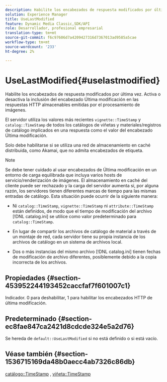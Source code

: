 ```yaml
---
description: Habilite los encabezados de respuesta modificados por última vez. Activa o desactiva la inclusión del encabezado Última modificación en las respuestas HTTP almacenables emitidas por el procesamiento de imágenes.
solution: Experience Manager
title: UseLastModified
feature: Dynamic Media Classic,SDK/API
role: Desarrollador, profesional empresarial
translation-type: tm+mt
source-git-commit: f6c97606d7a4209427316d7367013ad9585a5cae
workflow-type: tm+mt
source-wordcount: '233'
ht-degree: 2%

---
```



# UseLastModified{#uselastmodified}

Habilite los encabezados de respuesta modificados por última vez. Activa o desactiva la inclusión del encabezado Última modificación en las respuestas HTTP almacenables emitidas por el procesamiento de imágenes.

El servidor utiliza los valores más recientes `vignette::TimeStamp` y `catalog::TimeStamp` de todos los catálogos de viñetas y materiales/registros de catálogo implicados en una respuesta como el valor del encabezado Última modificación.

Solo debe habilitarse si se utiliza una red de almacenamiento en caché distribuida, como Akamai, que no admita encabezados de etiqueta.

>[!NOTE]
>
>Se debe tener cuidado al usar encabezados de Última modificación en un entorno de carga equilibrada que incluya varios hosts de servicio/renderización de imágenes. El almacenamiento en caché del cliente puede ser rechazado y la carga del servidor aumenta si, por alguna razón, los servidores tienen diferentes marcas de tiempo para las mismas entradas de catálogo. Esta situación puede ocurrir de la siguiente manera:

* Ni `catalog::TimeStamp`, `vignette::TimeStamp` ni `attribute::TimeStamp` están definidos, de modo que el tiempo de modificación del archivo [!DNL catalog.ini] se utilice como valor predeterminado para `catalog::TimeStamp`.

* En lugar de compartir los archivos de catálogo de material a través de un montaje de red, cada servidor tiene su propia instancia de los archivos de catálogo en un sistema de archivos local.
* Dos o más instancias del mismo archivo [!DNL catalog.ini] tienen fechas de modificación de archivo diferentes, posiblemente debido a la copia incorrecta de los archivos.

## Propiedades {#section-453952244193452caccfaf7f601007c1}

Indicador. 0 para deshabilitar, 1 para habilitar los encabezados HTTP de última modificación.

## Predeterminado {#section-ec8fae847ca2421d8cdcde324e5a2d76}

Se hereda de `default::UseLastModified` si no está definido o si está vacío.

## Véase también {#section-1536715169da48b0aecc4ab7326c86db}

[catálogo::TimeStamp](../../../../../ir-api/material-cat/image-rendering-api-ref/c-ir-material-catalog/c-ir-material-data-reference/r-ir-timestamp-dataref.md#reference-6daf7973dc4f4b4e9e8165756db7c319) ,  [viñeta::TimeStamp](../../../../../ir-api/material-cat/image-rendering-api-ref/c-ir-material-catalog/c-ir-vignette-map-reference/r-ir-timestamp-vignette.md#reference-d57cdd40a6a645d199dbb1d56cc85bc1)
